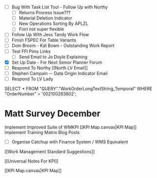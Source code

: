 - [ ] Bug With Task List Tool - Follow Up with Northy
	- [ ] Returns Process Issue???
	- [ ] Material Deletion Indicator
	- [ ] New Operations Sorting By APLZL
	- [ ] Fiori not super flexible
- [ ] Follow Up With Jess Tandy Work Flow
- [ ] Finish FSPEC For Table Variants
- [ ] Dom Broom - Kat Bown - Outstanding Work Report
- [ ] Test FFI Pims Links
	- [ ] Send Email to Jo Doyle Explaining
- [x] Set Up Date  - For Next Senior Planner Forum
- [ ] Respond To Northy [[North LV Email]]
- [ ] Stephen Campain -- Data Origin Indicator Email
- [ ] Respond To LV Lady

SELECT * FROM "QUERY"."WorkOrderLongTextString_Temporal" WHERE "OrderNumber" = '002100283802';



# Matt Survey December
Implement Improved Suite of WMKPI [[KPI Map.canvas|KPI Map]]
Implement Training Matrix
Blog Posts
- [ ] Organise Catchup with Finance System / WMS Equivalent



[[Work Management Standard Suggestions]]


[[Universal Notes For KPI]]

[[KPI Map.canvas|KPI Map]]